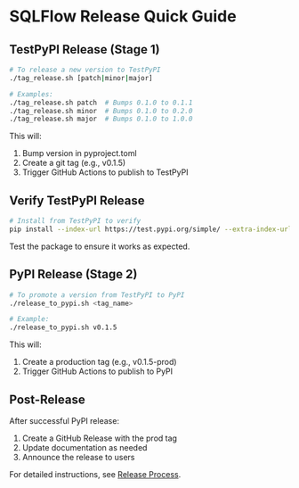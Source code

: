 # SQLFlow Release Quick Guide

## TestPyPI Release (Stage 1)

```bash
# To release a new version to TestPyPI
./tag_release.sh [patch|minor|major]

# Examples:
./tag_release.sh patch  # Bumps 0.1.0 to 0.1.1
./tag_release.sh minor  # Bumps 0.1.0 to 0.2.0
./tag_release.sh major  # Bumps 0.1.0 to 1.0.0
```

This will:
1. Bump version in pyproject.toml
2. Create a git tag (e.g., v0.1.5)
3. Trigger GitHub Actions to publish to TestPyPI

## Verify TestPyPI Release

```bash
# Install from TestPyPI to verify
pip install --index-url https://test.pypi.org/simple/ --extra-index-url https://pypi.org/simple/ sqlflow==X.Y.Z
```

Test the package to ensure it works as expected.

## PyPI Release (Stage 2)

```bash
# To promote a version from TestPyPI to PyPI
./release_to_pypi.sh <tag_name>

# Example:
./release_to_pypi.sh v0.1.5
```

This will:
1. Create a production tag (e.g., v0.1.5-prod)
2. Trigger GitHub Actions to publish to PyPI

## Post-Release

After successful PyPI release:
1. Create a GitHub Release with the prod tag
2. Update documentation as needed
3. Announce the release to users

For detailed instructions, see [Release Process](./RELEASE_PROCESS.md).
